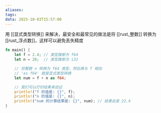 ```yaml
---
aliases:
tags:
data: 2025-10-03T15:57:00
---
```


用 [[显式类型转换]] 来解决，最安全和最常见的做法是将 [[rust_整数]] 转换为 [[rust_浮点数]]，这样可以避免丢失精度

```rust
fn main() {
    let f = 2.4; // 类型推断为 f64
    let n = 20;  // 类型推断为 i32

    // 将整数 n 转换为 f64 类型，然后再与 f 相加
    // 'as f64' 就是显式类型转换
    let num = f + n as f64;

    // 我们可以打印结果来验证
    println!("f 的值是: {}", f);
    println!("n 的值是: {}", n);
    println!("num 的计算结果是: {}", num); // 结果会是 22.4
}
```

